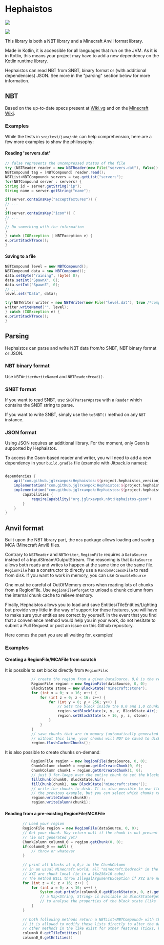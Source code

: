 # Hephaistos
![](https://github.com/jglrxavpok/Hephaistos/workflows/Gradle%20Build/badge.svg)

![](https://github.com/jglrxavpok/Hephaistos/workflows/Gradle%20Tests/badge.svg)

This library is both a NBT library and a Minecraft Anvil format library.

Made in Kotlin, it is accessible for all languages that run on the JVM.
As it is in Kotlin, this means your project may have to add a new dependency on the Kotlin runtime library.

Hephaistos can read NBT from SNBT, binary format or (with additional dependencies) JSON.
See more in the "parsing" section below for more information.

## NBT
Based on the up-to-date specs present at [Wiki.vg](https://wiki.vg/NBT)
and on the [Minecraft Wiki](https://minecraft.gamepedia.com/NBT_format#TAG_definition).

### Examples
While the tests in `src/test/java/nbt` can help comprehension, here are a few more examples to show the philosophy:

#### Reading 'servers.dat'
```java
// false represents the uncompressed status of the file
try (NBTReader reader = new NBTReader(new File("servers.dat"), false)) {
NBTCompound tag = (NBTCompound) reader.read();
NBTList<NBTCompound> servers = tag.getList("servers");
for(NBTCompound server : servers) {
String id = server.getString("ip");
String name = server.getString("name");

if(server.containsKey("acceptTextures")) {
// ...
}
if(server.containsKey("icon")) {
// ...
}
// Do something with the information
}
} catch (IOException | NBTException e) {
e.printStackTrace();
}
```


#### Saving to a file
```java
NBTCompound level = new NBTCompound();
NBTCompound data = new NBTCompound();
data.setByte("raining", (byte) 0);
data.setInt("SpawnX", 0);
data.setInt("SpawnZ", 0);
// ...
level.set("Data", data);

try(NBTWriter writer = new NBTWriter(new File("level.dat"), true /*compressed*/)) {
writer.writeNamed("", level);
} catch (IOException e) {
e.printStackTrace();
}
```

## Parsing
Hephaistos can parse and write NBT data from/to SNBT, NBT binary format or JSON.

### NBT binary format
Use `NBTWriter#writeNamed` and `NBTReader#read()`.

### SNBT format
If you want to read SNBT, use `SNBTParser#parse` with a `Reader` which contains the SNBT string to parse.

If you want to write SNBT, simply use the `toSNBT()` method on any `NBT` instance.

### JSON format
Using JSON requires an additional library. For the moment, only Gson is supported by Hephaistos.

To access the Gson-based reader and writer, you will need to add a new dependency in your `build.gradle` file (example with Jitpack.io names):
```groovy

dependencies {
    api("com.github.jglrxavpok:Hephaistos:${project.hephaistos_version}")
    implementation("com.github.jglrxavpok:Hephaistos:${project.hephaistos_version}:gson")
    implementation("com.github.jglrxavpok:Hephaistos:${project.hephaistos_version}") {
        capabilities {
            requireCapability("org.jglrxavpok.nbt:Hephaistos-gson")
        }
    }
}
```

## Anvil format
Built upon the NBT library part, the `mca` package allows loading and saving MCA (Minecraft Anvil) files.

Contrary to `NBTReader` and `NBTWriter`, `RegionFile` requires a `DataSource` instead of a InputStream/OutputStream.
The reasoning is that `DataSource` allows both reads and writes to happen at the same time on the same file.
`RegionFile` has a constructor to directly use a `RandomAccessFile` to read from disk.
If you want to work in memory, you can use `GrowableSource`

One must be careful of OutOfMemory errors when reading lots of chunks from a RegionFile. Use `RegionFile#forget` to unload a chunk column from the internal chunk cache to relieve memory.

Finally, Hephaistos allows you to load and save Entities/TileEntities/Lighting but provide very little in the way of support for these features, you will have to make sure your entities are correct by yourself.
In the event that you find that a convenience method would help you in your work, do not hesitate to submit a Pull Request or post an issue on this Github repository.

Here comes the part you are all waiting for, examples!

### Examples

#### Creating a RegionFile/MCAFile from scratch

It is possible to set blocks directly from `RegionFile`:
```java
            // create the region from a given DataSource. 0,0 is the region coordinates (a region is 32x32 chunks)
            RegionFile region = new RegionFile(dataSource, 0, 0);
            BlockState stone = new BlockState("minecraft:stone");
            for (int x = 0; x < 16; x++) {
                for (int z = 0; z < 16; z++) {
                    for (int y = 0; y < 256; y++) {
                        // Sets the block inside the 0,0 and 1,0 chunks
                        region.setBlockState(x, y, z, BlockState.Air);
                        region.setBlockState(x + 16, y, z, stone);
                    }
                }
            }
            // save chunks that are in memory (automatically generated via setBlockState) to disk
            // without this line, your chunks will NOT be saved to disk
            region.flushCachedChunks();
```

It is also possible to create chunks on-demand:
```java
            RegionFile region = new RegionFile(dataSource, 0, 0);
            ChunkColumn chunk0 = region.getOrCreateChunk(0, 0);
            ChunkColumn chunk1 = region.getOrCreateChunk(1, 0);
            // just 3 for-loops over the entire chunk to set the blocks via ChunkColumn#setBlockState
            fillChunk(chunk0, BlockState.Air);
            fillChunk(chunk1, new BlockState("minecraft:stone"));
            // write the chunks to disk. It is also possible to use flushCachedChunks() like in 
            // the previous example, but you can select which chunks to save
            region.writeColumn(chunk0);
            region.writeColumn(chunk1);
```

#### Reading from a pre-existing RegionFile/MCAFile
```java
        // Load your region
        RegionFile region = new RegionFile(dataSource, 0, 0);
        // Get your chunk. May return null if the chunk is not present in the file 
        // (ie not generated yet)
        ChunkColumn column0_0 = region.getChunk(0, 0);
        if(column0_0 == null) {
            // throw or whatever
        }
    
        // print all blocks at x,0,z in the ChunkColumn 
        // in an usual Minecraft world, all "minecraft:bedrock" in the Nether or overworld
        // XYZ are chunk local (ie in a 16x256x16 cube)
        // The method WILL throw IllegalArgumentException if XYZ are not valid
        for (int z = 0; z < 16; z++) {
            for (int x = 0; x < 16; x++) {
                System.out.println(column0_0.getBlockState(x, 0, z).getName());
                // a Map<String, String> is available in BlockState#getProperties 
                // to analyse the properties of the block state (like 'lit' or 'facing' for a furnace) 
            }
        }
    
        // both following methods return a NBTList<NBTCompound> with the data from entities/tileEntities
        // it is allowed to modify these lists directly to alter the data for later-saving
        // other methods in the like exist for other features (ticks, heightmaps, etc.) 
        column0_0.getTileEntities()
        column0_0.getEntities()
```
